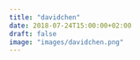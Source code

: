 ```yaml
---
title: "davidchen"
date: 2018-07-24T15:00:00+02:00
draft: false
image: "images/davidchen.png"
---
```


